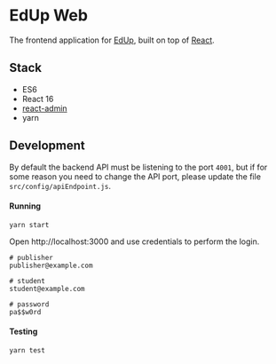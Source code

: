 # EdUp Web

The frontend application for [EdUp](https://bitbucket.org/leandronsp/edup/src/master/edup-api/README.md), built on top of [React](https://github.com/facebook/react).

## Stack

  * ES6
  * React 16
  * [react-admin](https://github.com/marmelab/react-admin)
  * yarn

## Development
By default the backend API must be listening to the port `4001`, but if for some reason you need to change
the API port, please update the file `src/config/apiEndpoint.js`.

#### Running
```
yarn start
```
Open http://localhost:3000 and use credentials to perform the login.
```
# publisher
publisher@example.com

# student
student@example.com

# password
pa$$w0rd
```

#### Testing
```
yarn test
```

